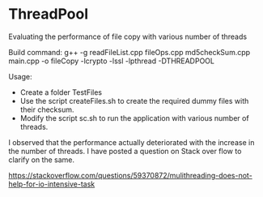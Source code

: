 # ThreadPool
Evaluating the performance of file copy with various number of threads

Build command:
g++ -g readFileList.cpp fileOps.cpp md5checkSum.cpp main.cpp -o fileCopy -lcrypto -lssl -lpthread -DTHREADPOOL

Usage:
* Create a folder TestFiles
* Use the script createFiles.sh to create the required dummy files with their checksum.
* Modify the script sc.sh to run the application with various number of threads.

I observed that the performance actually deteriorated with the increase in the number of threads.
I have posted a question on Stack over flow to clarify on the same.

https://stackoverflow.com/questions/59370872/mulithreading-does-not-help-for-io-intensive-task
